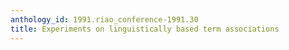 ```yaml
---
anthology_id: 1991.riao_conference-1991.30
title: Experiments on linguistically based term associations
---
```

